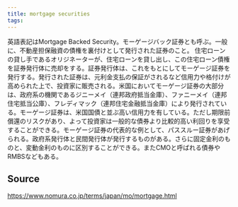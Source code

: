 ```yaml
---
title: mortgage securities
tags: 
---
```


英語表記はMortgage Backed Security。モーゲージバック証券とも呼ぶ。一般に、不動産担保融資の債権を裏付けとして発行された証券のこと。 住宅ローンの貸し手であるオリジネーターが、住宅ローンを貸し出し、この住宅ローン債権を証券発行体に売却をする。証券発行体は、これをもとにしてモーゲージ証券を発行する。発行された証券は、元利金支払の保証がされるなど信用力や格付けが高められた上で、投資家に販売される。米国においてモーゲージ証券の大部分は、政府系の機関であるジニーメイ（連邦政府抵当金庫）、ファニーメイ（連邦住宅抵当公庫）、フレディマック（連邦住宅金融抵当金庫）により発行されている。モーゲージ証券は、米国国債と並ぶ高い信用力を有している。ただし期限前償還のリスクがあり、よって投資家は一般的な債券より比較的高い利回りを享受することができる。モーゲージ証券の代表的な例として、パススルー証券があげられる。政府系発行体と民間発行体が発行するものがある。さらに固定金利のものと、変動金利のものに区別することができる。またCMOと呼ばれる債券やRMBSなどもある。

## Source
https://www.nomura.co.jp/terms/japan/mo/mortgage.html